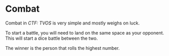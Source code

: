 Combat
======
Combat in _CTF: TVOS_ is very simple and mostly weighs on luck.

To start a battle, you will need to land on the same space as your opponent. This will start a dice battle between the two.

The winner is the person that rolls the highest number.